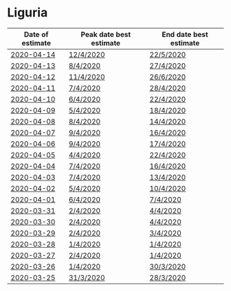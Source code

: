 # Liguria

|Date of estimate|Peak date best estimate|End date best estimate|
|----|----|----|
|[2020-04-14](2020-04-14/README.md)|[12/4/2020](2020-04-14/COVID-19_liguria_j12_2020-04-14.md)|[22/5/2020](2020-04-14/COVID-19_liguria_j10_2020-04-14.md)|
|[2020-04-13](2020-04-13/README.md)|[8/4/2020](2020-04-13/COVID-19_liguria_j8_2020-04-13.md)|[27/4/2020](2020-04-13/COVID-19_liguria_j11_2020-04-13.md)|
|[2020-04-12](2020-04-12/README.md)|[11/4/2020](2020-04-12/COVID-19_liguria_j11_2020-04-12.md)|[26/6/2020](2020-04-12/COVID-19_liguria_j9_2020-04-12.md)|
|[2020-04-11](2020-04-11/README.md)|[7/4/2020](2020-04-11/COVID-19_liguria_j7_2020-04-11.md)|[28/4/2020](2020-04-11/COVID-19_liguria_j10_2020-04-11.md)|
|[2020-04-10](2020-04-10/README.md)|[6/4/2020](2020-04-10/COVID-19_liguria_j7_2020-04-10.md)|[22/4/2020](2020-04-10/COVID-19_liguria_j10_2020-04-10.md)|
|[2020-04-09](2020-04-09/README.md)|[5/4/2020](2020-04-09/COVID-19_liguria_j7_2020-04-09.md)|[18/4/2020](2020-04-09/COVID-19_liguria_j10_2020-04-09.md)|
|[2020-04-08](2020-04-08/README.md)|[8/4/2020](2020-04-08/COVID-19_liguria_j10_2020-04-08.md)|[14/4/2020](2020-04-08/COVID-19_liguria_j10_2020-04-08.md)|
|[2020-04-07](2020-04-07/README.md)|[9/4/2020](2020-04-07/COVID-19_liguria_j10_2020-04-07.md)|[16/4/2020](2020-04-07/COVID-19_liguria_j9_2020-04-07.md)|
|[2020-04-06](2020-04-06/README.md)|[9/4/2020](2020-04-06/COVID-19_liguria_j12_2020-04-06.md)|[17/4/2020](2020-04-06/COVID-19_liguria_j8_2020-04-06.md)|
|[2020-04-05](2020-04-05/README.md)|[4/4/2020](2020-04-05/COVID-19_liguria_j7_2020-04-05.md)|[22/4/2020](2020-04-05/COVID-19_liguria_j7_2020-04-05.md)|
|[2020-04-04](2020-04-04/README.md)|[7/4/2020](2020-04-04/COVID-19_liguria_j11_2020-04-04.md)|[16/4/2020](2020-04-04/COVID-19_liguria_j7_2020-04-04.md)|
|[2020-04-03](2020-04-03/README.md)|[7/4/2020](2020-04-03/COVID-19_liguria_j11_2020-04-03.md)|[13/4/2020](2020-04-03/COVID-19_liguria_j7_2020-04-03.md)|
|[2020-04-02](2020-04-02/README.md)|[5/4/2020](2020-04-02/COVID-19_liguria_j7_2020-04-02.md)|[10/4/2020](2020-04-02/COVID-19_liguria_j7_2020-04-02.md)|
|[2020-04-01](2020-04-01/README.md)|[6/4/2020](2020-04-01/COVID-19_liguria_j11_2020-04-01.md)|[7/4/2020](2020-04-01/COVID-19_liguria_j7_2020-04-01.md)|
|[2020-03-31](2020-03-31/README.md)|[2/4/2020](2020-03-31/COVID-19_liguria_j7_2020-03-31.md)|[4/4/2020](2020-03-31/COVID-19_liguria_j8_2020-03-31.md)|
|[2020-03-30](2020-03-30/README.md)|[2/4/2020](2020-03-30/COVID-19_liguria_j7_2020-03-30.md)|[4/4/2020](2020-03-30/COVID-19_liguria_j7_2020-03-30.md)|
|[2020-03-29](2020-03-29/README.md)|[2/4/2020](2020-03-29/COVID-19_liguria_j7_2020-03-29.md)|[3/4/2020](2020-03-29/COVID-19_liguria_j7_2020-03-29.md)|
|[2020-03-28](2020-03-28/README.md)|[1/4/2020](2020-03-28/COVID-19_liguria_j7_2020-03-28.md)|[1/4/2020](2020-03-28/COVID-19_liguria_j7_2020-03-28.md)|
|[2020-03-27](2020-03-27/README.md)|[2/4/2020](2020-03-27/COVID-19_liguria_j7_2020-03-27.md)|[1/4/2020](2020-03-27/COVID-19_liguria_j7_2020-03-27.md)|
|[2020-03-26](2020-03-26/README.md)|[1/4/2020](2020-03-26/COVID-19_liguria_j7_2020-03-26.md)|[30/3/2020](2020-03-26/COVID-19_liguria_j7_2020-03-26.md)|
|[2020-03-25](2020-03-25/README.md)|[31/3/2020](2020-03-25/COVID-19_liguria_j7_2020-03-25.md)|[28/3/2020](2020-03-25/COVID-19_liguria_j7_2020-03-25.md)|
